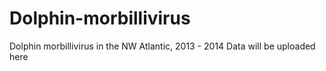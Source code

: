 # Dolphin-morbillivirus
Dolphin morbillivirus in the NW Atlantic, 2013 - 2014
Data will be uploaded here
